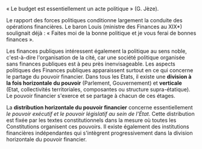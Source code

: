 « Le budget est essentiellement un acte politique » (G. Jèze).

Le rapport des forces politiques conditionne largement la conduite des opérations financières. Le baron Louis (ministre des Finances au XIX*) soulignait déjà : « Faites moi de la bonne politique et je vous ferai de bonnes finances ». 

Les finances publiques intéressent également la politique au sens noble, c'est-à-dire l'organisation de la cité, car une société politique organisée sans finances publiques est à peu près inenvisageable. Les aspects politiques des Finances publiques apparaissent surtout en ce qui concerne le partage du pouvoir financier. Dans tous les Etats, il existe une **division à la fois horizontale du pouvoir** (Parlement, Gouvernement) et **verticale** (Etat, collectivités territoriales, composantes ou structure supra-étatique). Le pouvoir financier s'exerce et se partage à chacun de ces étages. 

La **distribution horizontale du pouvoir financier** concerne essentiellement *le pouvoir exécutif et le pouvoir législatif au sein de l'État*. Cette distribution est fixée par les textes constitutionnels dans la mesure où toutes les Constitutions organisent ces pouvoirs. Il existe également des institutions financières indépendantes qui s'intègrent progressivement dans la division horizontale du pouvoir financier.